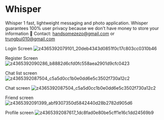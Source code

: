 # Whisper

Whisper 1 fast, lightweight messaging and photo application. Whisper guarantees 100% user privacy because we don't have money to store your information 🥇
Contact: handsomezezo@gmail.com or trungbui010@gmail.com

Login Screen
![z4365392079101_20deb4343d0851f0c17c803cc0310b46](https://github.com/Trung15010802/Whisper/assets/90593296/b084e437-9902-4a44-81ab-779bb44987b9)

Register Screen
![z4365392090286_b8882d6cfd0fc558aea2901d9cfc0423](https://github.com/Trung15010802/Whisper/assets/90593296/d307676c-5fdc-4905-9e2a-5e1b1fd039b1)

Chat list screen
![z4365392087504_c5a5d0cc1b0e0dd6e5c3502f730a12c2](https://github.com/Trung15010802/Whisper/assets/90593296/99215520-d980-4082-8480-0a5162a46405)

Chat screen
![z4365392087504_c5a5d0cc1b0e0dd6e5c3502f730a12c2](https://github.com/Trung15010802/Whisper/assets/90593296/d8714c68-2c34-48f6-9bc9-9aaa69da8969)

Friend screen
![z4365392091399_abf9307350d5842440d28b2782d905d6](https://github.com/Trung15010802/Whisper/assets/90593296/fca2001e-e14c-4700-bf61-b52cfb786d3e)

Profile screen
![z4365392087617_1dc8fad0e80be5cff1e16c1dd24569b9](https://github.com/Trung15010802/Whisper/assets/90593296/9ec58b5a-d5cb-4a52-addd-862e6383752d)
